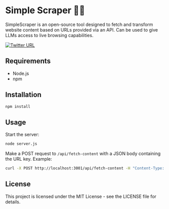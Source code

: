 # Simple Scraper 🤖🌐

SimpleScraper is an open-source tool designed to fetch and transform website content based on URLs provided via an API.  Can be used to give LLMs access to live browsing capabilities.

[![Twitter URL](https://img.shields.io/twitter/url/https/twitter.com/TakSec.svg?style=social&label=Follow%20%40TakSec)](https://twitter.com/TakSec)
</p>

## Requirements
- Node.js
- npm

## Installation
```bash
npm install
```

## Usage
Start the server:
```bash
node server.js
```

Make a POST request to `/api/fetch-content` with a JSON body containing the URL key.
Example:
```bash
curl -X POST http://localhost:3001/api/fetch-content -H "Content-Type: application/json" -d '{"url": "http://example.com"}'
```

## License
This project is licensed under the MIT License - see the LICENSE file for details.
